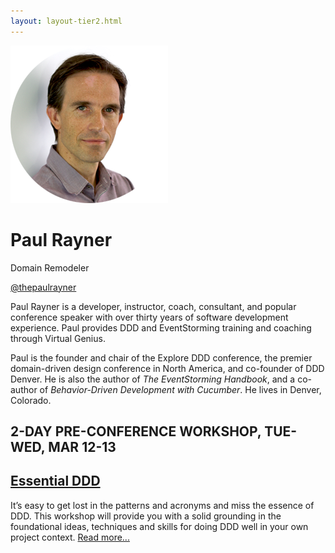 ```yaml
---
layout: layout-tier2.html
---
```

<div class="container section featured-speaker">
    <div class="row">
      <div class="col-xs-12 col-sm-2 img-container">
        <img class="speaker-page-img" src="../img/speakers/Paul-Rayner-ON.png" />
        </div>
      <div class="col-xs-12 col-sm-10 copy-container">
        <h1 class="speaker-header">Paul Rayner</h1>
        <span class="speaker-subtitle">Domain Remodeler</span>
        <p><a class="speaker-handle" href="https://twitter.com/thepaulrayner" target="_blank">@thepaulrayner</a></p>
        <p>Paul Rayner is a developer, instructor, coach, consultant, and popular conference speaker with over thirty years of software development experience. Paul provides DDD and EventStorming training and coaching through Virtual Genius.</p>
        <p>Paul is the founder and chair of the Explore DDD conference, the premier domain-driven design conference in North America, and co-founder of DDD Denver. He is also the author of <em>The EventStorming Handbook</em>, and a co-author of <em>Behavior-Driven Development with Cucumber</em>. He lives in Denver, Colorado.</p>
        <h2>2-DAY PRE-CONFERENCE WORKSHOP, TUE-WED, MAR 12-13</h2>
        <h2 class="gold"><a href="../workshops/essential-ddd.html">Essential DDD</a></h2>
        <p>It’s easy to get lost in the patterns and acronyms and miss the essence of DDD. This workshop will provide you with a solid grounding in the foundational ideas, techniques and skills for doing DDD well in your own project context. <a href="../workshops/essential-ddd.html">Read more...</a></p>
      </div>
    </div>
  </div>
